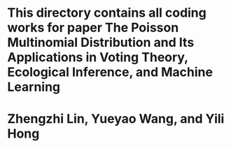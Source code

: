 #
# This directory contains all coding works for paper The Poisson Multinomial Distribution and Its Applications in Voting Theory, Ecological Inference, and Machine Learning
# Zhengzhi Lin, Yueyao Wang, and Yili Hong
#
